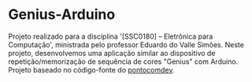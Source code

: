 # Genius-Arduino
Projeto realizado para a disciplina '[SSC0180] – Eletrônica para Computação', ministrada pelo professor Eduardo do Valle Simões. Neste projeto, desenvolvemos uma aplicação similar ao dispositivo de repetição/memorização de sequência de cores "Genius" com Arduino. Projeto baseado no código-fonte do [pontocomdev](https://github.com/pontocomdev/genius_arduino).
